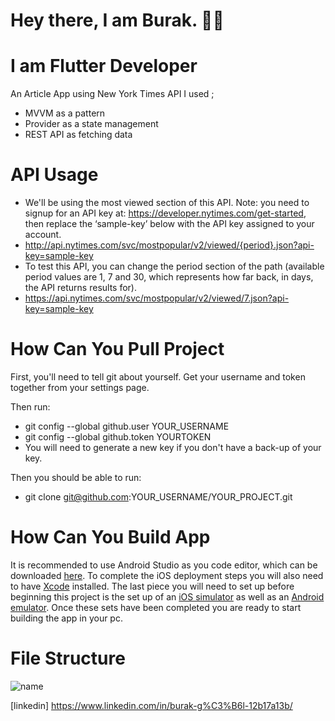 # Hey there, I am Burak. 🧑‍💻
# I am Flutter Developer

An Article App using New York Times API
I used ; 
* MVVM as a pattern
* Provider as a state management
* REST API as fetching data

# API Usage

* We'll be using the most viewed section of this API. Note: you need to signup for an API key
at: https://developer.nytimes.com/get-started, then replace the ‘sample-key’ below with
the API key assigned to your account.
* http://api.nytimes.com/svc/mostpopular/v2/viewed/{period}.json?api-key=sample-key
* To test this API, you can change the period section of the path (available period values are 1,
7 and 30, which represents how far back, in days, the API returns results for).
* https://api.nytimes.com/svc/mostpopular/v2/viewed/7.json?api-key=sample-key

# How Can You Pull Project
First, you'll need to tell git about yourself. Get your username and token together from your settings page.

Then run:

* git config --global github.user YOUR_USERNAME
* git config --global github.token YOURTOKEN
* You will need to generate a new key if you don't have a back-up of your key.

Then you should be able to run:

* git clone git@github.com:YOUR_USERNAME/YOUR_PROJECT.git

# How Can You Build App
It is recommended to use Android Studio as you code editor, which can be downloaded [here](https://developer.android.com/studio/?gclid=CjwKCAjwq_D7BRADEiwAVMDdHjI_Lu5xR1whSMHH-WDMO3x6WDQVbBcZxbhN9h6m9SsT6b_wjmuKkhoCbSwQAvD_BwE&gclsrc=aw.ds). To complete the iOS deployment steps you will also need to have [Xcode](https://developer.apple.com/xcode/) installed. The last piece you will need to set up before beginning this project is the set up of an [iOS simulator](https://flutter.dev/docs/get-started/install/macos#set-up-the-ios-simulator) as well as an [Android emulator](https://flutter.dev/docs/get-started/install/macos#set-up-the-android-emulator). Once these sets have been completed you are ready to start building the app in your pc.

# File Structure
![name](https://github.com/burakgrds/ArticleApp/assets/38495115/9bc82e5f-19db-4489-8814-0236ca994d3d)

[linkedin] https://www.linkedin.com/in/burak-g%C3%B6l-12b17a13b/
